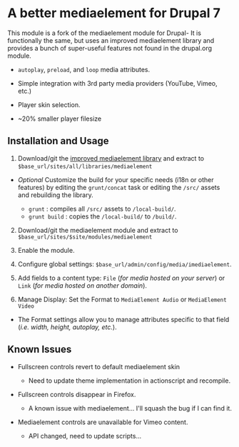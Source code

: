 # A better mediaelement for Drupal 7

This module is a fork of the mediaelement module for Drupal- It is functionally the same, but uses an improved mediaelement library and provides a bunch of super-useful features not found in the drupal.org module.

- `autoplay`, `preload`, and `loop` media attributes.

- Simple integration with 3rd party media providers (YouTube, Vimeo, etc.)

- Player skin selection.

- ~20% smaller player filesize

## Installation and Usage

1. Download/git the [improved mediaelement library](https://github.com/ablank/imediaelement) and extract to `$base_url/sites/all/libraries/mediaelement`

-  *Optional* Customize the build for your specific needs (i18n or other features) by editing the `grunt/concat` task or editing the `/src/` assets and rebuilding the library.

    - `grunt` : compiles all `/src/` assets to `/local-build/`.
    - `grunt build` : copies the `/local-build/` to `/build/`.

2. Download/git the mediaelement module and extract to `$base_url/sites/$site/modules/mediaelement`

3. Enable the module.

4. Configure global settings: `$base_url/admin/config/media/imediaelement`.

5. Add fields to a content type: `File` (*for media hosted on your server*) or `Link` (*for media hosted on another domain*).

6. Manage Display: Set the Format to `MediaElement Audio` or `MediaElement Video`

- The Format settings allow you to manage attributes specific to that field (*i.e. width, height, autoplay, etc.*).

## Known Issues

- Fullscreen controls revert to default mediaelement skin
    - Need to update theme implementation in actionscript and recompile.

- Fullscreen controls disappear in Firefox.
    - A known issue with mediaelement... I'll squash the bug if I can find it.

- Mediaelement controls are unavailable for Vimeo content.
    - API changed, need to update scripts...
